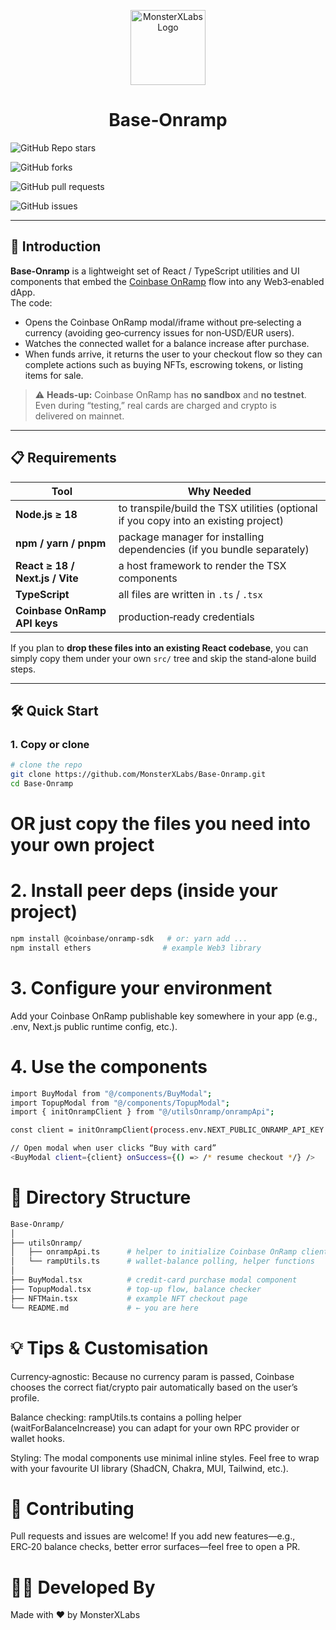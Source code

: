 <!-- README.md -->

<p align="center">
  <!-- Replace the src with your own project logo if you have one -->
  <img src="https://avatars.githubusercontent.com/u/105401272?s=200&v=4" alt="MonsterXLabs Logo" width="120">
</p>

<h1 align="center">Base‑Onramp</h1>
<!-- top of your README -->
<p align="center">

  <!-- Stars -->
  <img alt="GitHub Repo stars"
       src="https://img.shields.io/github/stars/MonsterXLabs/Base-Onramp?style=social">

  <!-- Forks -->
  <img alt="GitHub forks"
       src="https://img.shields.io/github/forks/MonsterXLabs/Base-Onramp?style=social">

  <!-- Open Pull Requests -->
  <img alt="GitHub pull requests"
       src="https://img.shields.io/github/issues-pr/MonsterXLabs/Base-Onramp?color=blue">

  <!-- Open Issues -->
  <img alt="GitHub issues"
       src="https://img.shields.io/github/issues/MonsterXLabs/Base-Onramp?color=yellow">

</p>

---

## 🚀 Introduction
**Base‑Onramp** is a lightweight set of React / TypeScript utilities and UI components that embed the [Coinbase OnRamp](https://docs.cdp.coinbase.com/onramp/docs/api-onramp-initializing) flow into any Web3‑enabled dApp.  
The code:

- Opens the Coinbase OnRamp modal/iframe without pre‑selecting a currency (avoiding geo‑currency issues for non‑USD/EUR users).  
- Watches the connected wallet for a balance increase after purchase.  
- When funds arrive, it returns the user to your checkout flow so they can complete actions such as buying NFTs, escrowing tokens, or listing items for sale.

> ⚠️ **Heads‑up:** Coinbase OnRamp has **no sandbox** and **no testnet**. Even during “testing,” real cards are charged and crypto is delivered on mainnet.

---

## 📋 Requirements
| Tool | Why Needed |
| ---- | ---------- |
| **Node.js ≥ 18** | to transpile/build the TSX utilities (optional if you copy into an existing project) |
| **npm / yarn / pnpm** | package manager for installing dependencies (if you bundle separately) |
| **React ≥ 18 / Next.js / Vite** | a host framework to render the TSX components |
| **TypeScript** | all files are written in `.ts` / `.tsx` |
| **Coinbase OnRamp API keys** | production‑ready credentials |

If you plan to **drop these files into an existing React codebase**, you can simply copy them under your own `src/` tree and skip the stand‑alone build steps.

---

## 🛠 Quick Start

### 1. Copy or clone
```bash
# clone the repo
git clone https://github.com/MonsterXLabs/Base-Onramp.git
cd Base-Onramp
```
# OR just copy the files you need into your own project

# 2. Install peer deps (inside your project)
```bash
npm install @coinbase/onramp-sdk   # or: yarn add ...
npm install ethers                # example Web3 library
```

# 3. Configure your environment
Add your Coinbase OnRamp publishable key somewhere in your app (e.g., .env, Next.js public runtime config, etc.).

# 4. Use the components
```bash
import BuyModal from "@/components/BuyModal";
import TopupModal from "@/components/TopupModal";
import { initOnrampClient } from "@/utilsOnramp/onrampApi";

const client = initOnrampClient(process.env.NEXT_PUBLIC_ONRAMP_API_KEY!);

// Open modal when user clicks “Buy with card”
<BuyModal client={client} onSuccess={() => /* resume checkout */} />
```

# 📁 Directory Structure
```bash
Base-Onramp/
│
├── utilsOnramp/
│   ├── onrampApi.ts      # helper to initialize Coinbase OnRamp client
│   └── rampUtils.ts      # wallet‑balance polling, helper functions
│
├── BuyModal.tsx          # credit‑card purchase modal component
├── TopupModal.tsx        # top‑up flow, balance checker
├── NFTMain.tsx           # example NFT checkout page
└── README.md             # ← you are here
```

# 💡 Tips & Customisation
Currency‑agnostic: Because no currency param is passed, Coinbase chooses the correct fiat/crypto pair automatically based on the user’s profile.

Balance checking: rampUtils.ts contains a polling helper (waitForBalanceIncrease) you can adapt for your own RPC provider or wallet hooks.

Styling: The modal components use minimal inline styles. Feel free to wrap with your favourite UI library (ShadCN, Chakra, MUI, Tailwind, etc.).

# 🤝 Contributing
Pull requests and issues are welcome! If you add new features—e.g., ERC‑20 balance checks, better error surfaces—feel free to open a PR.

# 👨‍💻 Developed By
Made with ❤️ by MonsterXLabs


